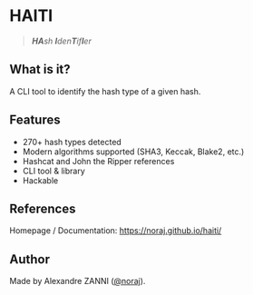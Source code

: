 # HAITI

> _**HA**sh **I**den**T**if**I**er_

## What is it?

A CLI tool to identify the hash type of a given hash.

## Features

- 270+ hash types detected
- Modern algorithms supported (SHA3, Keccak, Blake2, etc.) 
- Hashcat and John the Ripper references
- CLI tool & library
- Hackable

## References

Homepage / Documentation: https://noraj.github.io/haiti/

## Author

Made by Alexandre ZANNI ([@noraj](https://pwn.by/noraj/)).
